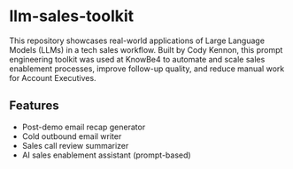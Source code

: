 # llm-sales-toolkit
This repository showcases real-world applications of Large Language Models (LLMs) in a tech sales workflow.
Built by Cody Kennon, this prompt engineering toolkit was used at KnowBe4 to automate and scale sales
enablement processes, improve follow-up quality, and reduce manual work for Account Executives.

## Features
- Post-demo email recap generator
- Cold outbound email writer
- Sales call review summarizer
- AI sales enablement assistant (prompt-based)
